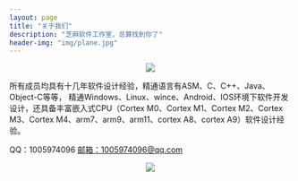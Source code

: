```yaml
---
layout: page
title: "关于我们"
description: "芝麻软件工作室，总算找到你了"
header-img: "img/plane.jpg"
---
```


<center>
    <p><img src="http://dreamofbook.qiniudn.com/Zero.png" align="center"></p>
</center>

所有成员均具有十几年软件设计经验，精通语言有ASM、C、C++、Java、Object-C等等，
精通Windows、Linux、wince、Android、IOS环境下软件开发设计，还具备丰富嵌入式CPU（Cortex M0、Cortex M1、Cortex M2、Cortex M3、Cortex M4、arm7、arm9、arm11、cortex A8、cortex A9）软件设计经验。

QQ：1005974096
<a href="mailto:1005974096@qq.com">邮箱：1005974096@qq.com</a>



<center>
    <p><img src="http://dreamofbook.qiniudn.com/hacker.png" align="center"></p>
</center>

